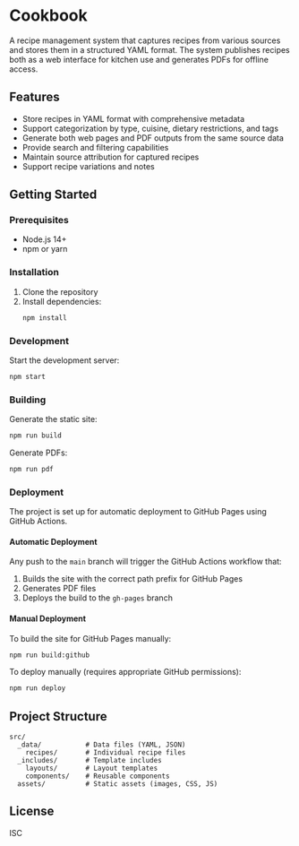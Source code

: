 # Cookbook

A recipe management system that captures recipes from various sources and stores them in a structured YAML format. The system publishes recipes both as a web interface for kitchen use and generates PDFs for offline access.

## Features

- Store recipes in YAML format with comprehensive metadata
- Support categorization by type, cuisine, dietary restrictions, and tags
- Generate both web pages and PDF outputs from the same source data
- Provide search and filtering capabilities
- Maintain source attribution for captured recipes
- Support recipe variations and notes

## Getting Started

### Prerequisites

- Node.js 14+
- npm or yarn

### Installation

1. Clone the repository
2. Install dependencies:
   ```bash
   npm install
   ```

### Development

Start the development server:
```bash
npm start
```

### Building

Generate the static site:
```bash
npm run build
```

Generate PDFs:
```bash
npm run pdf
```

### Deployment

The project is set up for automatic deployment to GitHub Pages using GitHub Actions.

#### Automatic Deployment
Any push to the `main` branch will trigger the GitHub Actions workflow that:
1. Builds the site with the correct path prefix for GitHub Pages
2. Generates PDF files
3. Deploys the build to the `gh-pages` branch

#### Manual Deployment
To build the site for GitHub Pages manually:
```bash
npm run build:github
```

To deploy manually (requires appropriate GitHub permissions):
```bash
npm run deploy
```

## Project Structure

```
src/
  _data/           # Data files (YAML, JSON)
    recipes/       # Individual recipe files
  _includes/       # Template includes
    layouts/       # Layout templates
    components/    # Reusable components
  assets/          # Static assets (images, CSS, JS)
```

## License

ISC 